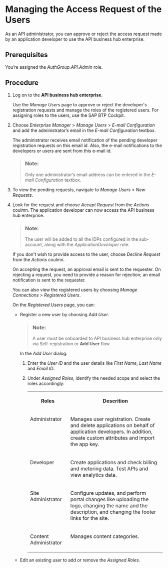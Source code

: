 <!-- loio8b79ee8389e84c92befaf96f22c31549 -->

# Managing the Access Request of the Users

As an API administrator, you can approve or reject the access request made by an application developer to use the API business hub enterprise.



<a name="loio8b79ee8389e84c92befaf96f22c31549__prereq_zkn_2wq_l5b"/>

## Prerequisites

You’re assigned the *AuthGroup.API.Admin* role.



<a name="loio8b79ee8389e84c92befaf96f22c31549__steps_bln_2wq_l5b"/>

## Procedure

1.  Log on to the **API business hub enterprise**.

    Use the *Manage Users* page to approve or reject the developer's registration requests and manage the roles of the registered users. For assigning roles to the users, use the SAP BTP Cockpit.

2.  Choose *Enterprise Manager* \> *Manage Users* \> *E-mail Configuration* and add the administrator’s email in the *E-mail Configuration* textbox.

    The administrator receives email notification of the pending developer registration requests on this email id. Also, the e-mail notifications to the developers or users are sent from this e-mail id.

    > ### Note:  
    > Only one administrator’s email address can be entered in the *E-mail Configuration* textbox.

3.  To view the pending requests, navigate to *Manage Users* \> *New Requests*.

4.  Look for the request and choose *Accept Request* from the *Actions* coulmn. The application developer can now access the API business hub enterprise.

    > ### Note:  
    > The user will be added to all the IDPs configured in the sub-account, along with the *ApplicationDeveloper* role.

    If you don't wish to provide access to the user, choose *Decline Request* from the *Actions* coulmn.

    On accepting the request, an approval email is sent to the requester. On rejecting a request, you need to provide a reason for rejection; an email notification is sent to the requester.

    You can also view the registered users by choosing *Manage Connections* \> *Registered Users*.

    On the *Registered Users* page, you can:

    -   Register a new user by choosing *Add User*.

        > ### Note:  
        > A user must be onboarded to API business hub enterprise only via Self-registration or **Add User** flow.

        In the *Add User* dialog:

        1.  Enter the *User ID* and the user details like *First Name*, *Last Name* and *Email ID*.

        2.  Under *Assigned Roles*, identify the needed scope and select the roles accordingly:


            <table>
            <tr>
            <th valign="top">

            Roles
            
            </th>
            <th valign="top">

            Descrition
            
            </th>
            </tr>
            <tr>
            <td valign="top">
            
            Administrator
            
            </td>
            <td valign="top">
            
            Manages user registration. Create and delete applications on behalf of application developers. In addition, create custom attributes and import the app key.
            
            </td>
            </tr>
            <tr>
            <td valign="top">
            
            Developer
            
            </td>
            <td valign="top">
            
            Create applications and check billing and metering data. Test APIs and view analytics data.
            
            </td>
            </tr>
            <tr>
            <td valign="top">
            
            Site Administrator
            
            </td>
            <td valign="top">
            
            Configure updates, and perform portal changes like uploading the logo, changing the name and the description, and changing the footer links for the site.
            
            </td>
            </tr>
            <tr>
            <td valign="top">
            
            Content Administrator
            
            </td>
            <td valign="top">
            
            Manages content categories.
            
            </td>
            </tr>
            </table>
            

    -   Edit an existing user to add or remove the *Assigned Roles*.


